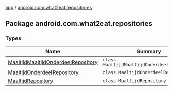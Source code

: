 [app](../index.md) / [android.com.what2eat.repositories](./index.md)

## Package android.com.what2eat.repositories

### Types

| Name | Summary |
|---|---|
| [MaaltijdMaaltijdOnderdeelRepository](-maaltijd-maaltijd-onderdeel-repository/index.md) | `class MaaltijdMaaltijdOnderdeelRepository` |
| [MaaltijdOnderdeelRepository](-maaltijd-onderdeel-repository/index.md) | `class MaaltijdOnderdeelRepository` |
| [MaaltijdRepository](-maaltijd-repository/index.md) | `class MaaltijdRepository` |
